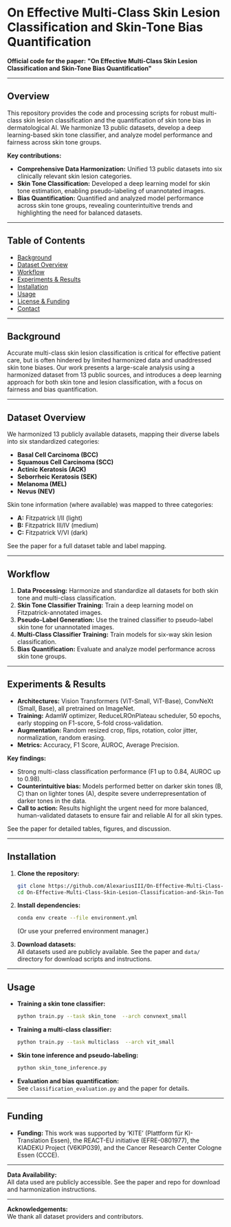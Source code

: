# On Effective Multi-Class Skin Lesion Classification and Skin-Tone Bias Quantification

**Official code for the paper:**
**"On Effective Multi-Class Skin Lesion Classification and Skin-Tone Bias Quantification"**

---

## Overview

This repository provides the code and processing scripts for robust multi-class skin lesion classification and the quantification of skin tone bias in dermatological AI. We harmonize 13 public datasets, develop a deep learning-based skin tone classifier, and analyze model performance and fairness across skin tone groups.

**Key contributions:**
- **Comprehensive Data Harmonization:** Unified 13 public datasets into six clinically relevant skin lesion categories.
- **Skin Tone Classification:** Developed a deep learning model for skin tone estimation, enabling pseudo-labeling of unannotated images.
- **Bias Quantification:** Quantified and analyzed model performance across skin tone groups, revealing counterintuitive trends and highlighting the need for balanced datasets.

---

## Table of Contents
- [Background](#background)
- [Dataset Overview](#dataset-overview)
- [Workflow](#workflow)
- [Experiments & Results](#experiments--results)
- [Installation](#installation)
- [Usage](#usage)
- [License & Funding](#license--funding)
- [Contact](#contact)

---

## Background

Accurate multi-class skin lesion classification is critical for effective patient care, but is often hindered by limited harmonized data and unaddressed skin tone biases. Our work presents a large-scale analysis using a harmonized dataset from 13 public sources, and introduces a deep learning approach for both skin tone and lesion classification, with a focus on fairness and bias quantification.

---

## Dataset Overview

We harmonized 13 publicly available datasets, mapping their diverse labels into six standardized categories:
- **Basal Cell Carcinoma (BCC)**
- **Squamous Cell Carcinoma (SCC)**
- **Actinic Keratosis (ACK)**
- **Seborrheic Keratosis (SEK)**
- **Melanoma (MEL)**
- **Nevus (NEV)**

Skin tone information (where available) was mapped to three categories:
- **A:** Fitzpatrick I/II (light)
- **B:** Fitzpatrick III/IV (medium)
- **C:** Fitzpatrick V/VI (dark)

See the paper for a full dataset table and label mapping.

---

## Workflow

1. **Data Processing:** Harmonize and standardize all datasets for both skin tone and multi-class classification.
2. **Skin Tone Classifier Training:** Train a deep learning model on Fitzpatrick-annotated images.
3. **Pseudo-Label Generation:** Use the trained classifier to pseudo-label skin tone for unannotated images.
4. **Multi-Class Classifier Training:** Train models for six-way skin lesion classification.
5. **Bias Quantification:** Evaluate and analyze model performance across skin tone groups.

---

## Experiments & Results

- **Architectures:** Vision Transformers (ViT-Small, ViT-Base), ConvNeXt (Small, Base), all pretrained on ImageNet.
- **Training:** AdamW optimizer, ReduceLROnPlateau scheduler, 50 epochs, early stopping on F1-score, 5-fold cross-validation.
- **Augmentation:** Random resized crop, flips, rotation, color jitter, normalization, random erasing.
- **Metrics:** Accuracy, F1 Score, AUROC, Average Precision.

**Key findings:**
- Strong multi-class classification performance (F1 up to 0.84, AUROC up to 0.98).
- **Counterintuitive bias:** Models performed better on darker skin tones (B, C) than on lighter tones (A), despite severe underrepresentation of darker tones in the data.
- **Call to action:** Results highlight the urgent need for more balanced, human-validated datasets to ensure fair and reliable AI for all skin types.

See the paper for detailed tables, figures, and discussion.

---

## Installation

1. **Clone the repository:**
   ```bash
   git clone https://github.com/AlexariusIII/On-Effective-Multi-Class-Skin-Lesion-Classification-and-Skin-Tone-Bias-Quantification.git
   cd On-Effective-Multi-Class-Skin-Lesion-Classification-and-Skin-Tone-Bias-Quantification
   ```

2. **Install dependencies:**
   ```bash
   conda env create --file environment.yml
   ```
   (Or use your preferred environment manager.)

3. **Download datasets:**  
   All datasets used are publicly available. See the paper and `data/` directory for download scripts and instructions.

---

## Usage

- **Training a skin tone classifier:**
  ```bash
  python train.py --task skin_tone  --arch convnext_small
  ```

- **Training a multi-class classifier:**
  ```bash
  python train.py --task multiclass  --arch vit_small
  ```

- **Skin tone inference and pseudo-labeling:**
  ```bash
  python skin_tone_inference.py
  ```

- **Evaluation and bias quantification:**  
  See `classification_evaluation.py` and the paper for details.

---

## Funding

- **Funding:** This work was supported by ‘KITE’ (Plattform für KI-Translation Essen), the REACT-EU initiative (EFRE-0801977), the KIADEKU Project (V6KIP039), and the Cancer Research Center Cologne Essen (CCCE).

---

**Data Availability:**  
All data used are publicly accessible. See the paper and repo for download and harmonization instructions.

---

**Acknowledgements:**  
We thank all dataset providers and contributors.